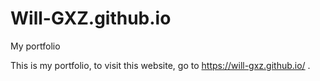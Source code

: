 # Will-GXZ.github.io
My portfolio

This is my portfolio, to visit this website, go to https://will-gxz.github.io/ .
